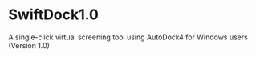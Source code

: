 # SwiftDock1.0
A single-click virtual screening tool using AutoDock4 for Windows users (Version 1.0)
